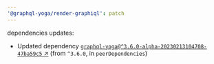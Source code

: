 ```yaml
---
'@graphql-yoga/render-graphiql': patch
---
```

dependencies updates:
  - Updated dependency [`graphql-yoga@^3.6.0-alpha-20230213104708-47ba59c5` ↗︎](https://www.npmjs.com/package/graphql-yoga/v/3.6.0) (from `^3.6.0`, in `peerDependencies`)
